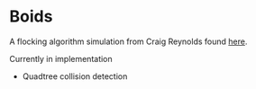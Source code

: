 # Boids
A flocking algorithm simulation from Craig Reynolds found [here](https://www.red3d.com/cwr/boids/). 

Currently in implementation
- Quadtree collision detection
